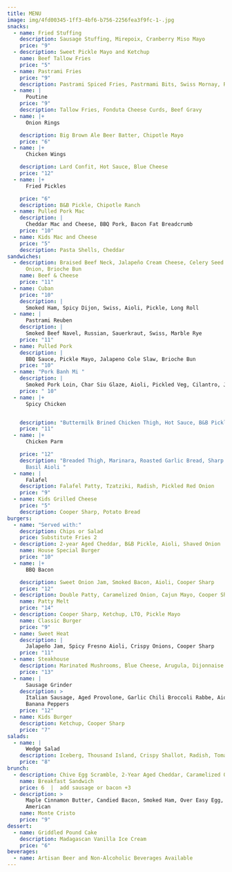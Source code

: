 ```yaml
---
title: MENU
image: img/4fd00345-1ff3-4bf6-b756-2256fea3f9fc-1-.jpg
snacks:
  - name: Fried Stuffing
    description: Sausage Stuffing, Mirepoix, Cranberry Miso Mayo
    price: "9"
  - description: Sweet Pickle Mayo and Ketchup
    name: Beef Tallow Fries
    price: "5"
  - name: Pastrami Fries
    price: "9"
    description: Pastrami Spiced Fries, Pastrmami Bits, Swiss Mornay, Russian, Diced Onion
  - name: |
      Poutine  
    price: "9"
    description: Tallow Fries, Fonduta Cheese Curds, Beef Gravy
  - name: |+
      Onion Rings  

    description: Big Brown Ale Beer Batter, Chipotle Mayo
    price: "6"
  - name: |+
      Chicken Wings  

    description: Lard Confit, Hot Sauce, Blue Cheese
    price: "12"
  - name: |+
      Fried Pickles

    price: "6"
    description: B&B Pickle, Chipotle Ranch
  - name: Pulled Pork Mac
    description: |
      Cheddar Mac and Cheese, BBQ Pork, Bacon Fat Breadcrumb
    price: "10"
  - name: Kids Mac and Cheese
    price: "5"
    description: Pasta Shells, Cheddar
sandwiches:
  - description: Braised Beef Neck, Jalapeño Cream Cheese, Celery Seed Pickled
      Onion, Brioche Bun
    name: Beef & Cheese
    price: "11"
  - name: Cuban
    price: "10"
    description: |
      Smoked Ham, Spicy Dijon, Swiss, Aioli, Pickle, Long Roll
  - name: |
      Pastrami Reuben 
    description: |
      Smoked Beef Navel, Russian, Sauerkraut, Swiss, Marble Rye
    price: "11"
  - name: Pulled Pork
    description: |
      BBQ Sauce, Pickle Mayo, Jalapeno Cole Slaw, Brioche Bun
    price: "10"
  - name: "Pork Banh Mi "
    description: |
      Smoked Pork Loin, Char Siu Glaze, Aioli, Pickled Veg, Cilantro, Jalapeno
    price: " 10"
  - name: |+
      Spicy Chicken 


    description: "Buttermilk Brined Chicken Thigh, Hot Sauce, B&B Pickles, Ranch "
    price: "11"
  - name: |+
      Chicken Parm  

    price: "12"
    description: "Breaded Thigh, Marinara, Roasted Garlic Bread, Sharp Provolone,
      Basil Aioli "
  - name: |
      Falafel 
    description: Falafel Patty, Tzatziki, Radish, Pickled Red Onion
    price: "9"
  - name: Kids Grilled Cheese
    price: "5"
    description: Cooper Sharp, Potato Bread
burgers:
  - name: "Served with:"
    description: Chips or Salad
    price: Substitute Fries 2
  - description: 2-year Aged Cheddar, B&B Pickle, Aioli, Shaved Onion
    name: House Special Burger
    price: "10"
  - name: |+
      BBQ Bacon  

    description: Sweet Onion Jam, Smoked Bacon, Aioli, Cooper Sharp
    price: "12"
  - description: Double Patty, Caramelized Onion, Cajun Mayo, Cooper Sharp, Sourdough
    name: Patty Melt
    price: "14"
  - description: Cooper Sharp, Ketchup, LTO, Pickle Mayo
    name: Classic Burger
    price: "9"
  - name: Sweet Heat
    description: |
      Jalapeño Jam, Spicy Fresno Aioli, Crispy Onions, Cooper Sharp
    price: "11"
  - name: Steakhouse
    description: Marinated Mushrooms, Blue Cheese, Arugula, Dijonnaise
    price: "13"
  - name: |
      Sausage Grinder 
    description: >
      Italian Sausage, Aged Provolone, Garlic Chili Broccoli Rabbe, Aioli, Hot
      Banana Peppers
    price: "12"
  - name: Kids Burger
    description: Ketchup, Cooper Sharp
    price: "7"
salads:
  - name: |
      Wedge Salad 
    description: Iceberg, Thousand Island, Crispy Shallot, Radish, Tomato
    price: "8"
brunch:
  - description: Chive Egg Scramble, 2-Year Aged Cheddar, Caramelized Onion, Aioli
    name: Breakfast Sandwich
    price: 6  |  add sausage or bacon +3
  - description: >
      Maple Cinnamon Butter, Candied Bacon, Smoked Ham, Over Easy Egg, Cooper
      American
    name: Monte Cristo
    price: "9"
dessert:
  - name: Griddled Pound Cake
    description: Madagascan Vanilla Ice Cream
    price: "6"
beverages:
  - name: Artisan Beer and Non-Alcoholic Beverages Available
---
```

